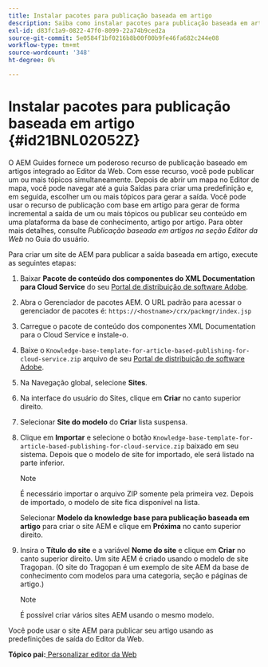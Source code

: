 ```yaml
---
title: Instalar pacotes para publicação baseada em artigo
description: Saiba como instalar pacotes para publicação baseada em artigo
exl-id: d83fc1a9-0822-47f0-8099-22a74b9ced2a
source-git-commit: 5e0584f1bf0216b8b00f00b9fe46fa682c244e08
workflow-type: tm+mt
source-wordcount: '348'
ht-degree: 0%

---
```


# Instalar pacotes para publicação baseada em artigo {#id21BNL02052Z}

O AEM Guides fornece um poderoso recurso de publicação baseado em artigos integrado ao Editor da Web. Com esse recurso, você pode publicar um ou mais tópicos simultaneamente. Depois de abrir um mapa no Editor de mapa, você pode navegar até a guia Saídas para criar uma predefinição e, em seguida, escolher um ou mais tópicos para gerar a saída. Você pode usar o recurso de publicação com base em artigo para gerar de forma incremental a saída de um ou mais tópicos ou publicar seu conteúdo em uma plataforma da base de conhecimento, artigo por artigo. Para obter mais detalhes, consulte *Publicação baseada em artigos na seção Editor da Web* no Guia do usuário.

Para criar um site de AEM para publicar a saída baseada em artigo, execute as seguintes etapas:

1. Baixar **Pacote de conteúdo dos componentes do XML Documentation para Cloud Service** do seu [Portal de distribuição de software Adobe](https://experience.adobe.com/#/downloads/content/software-distribution/en/general.html).
1. Abra o Gerenciador de pacotes AEM. O URL padrão para acessar o gerenciador de pacotes é: `https://<hostname>/crx/packmgr/index.jsp`
1. Carregue o pacote de conteúdo dos componentes XML Documentation para o Cloud Service e instale-o.
1. Baixe o `Knowledge-base-template-for-article-based-publishing-for-cloud-service.zip` arquivo de seu [Portal de distribuição de software Adobe](https://experience.adobe.com/#/downloads/content/software-distribution/en/general.html).
1. Na Navegação global, selecione **Sites**.
1. Na interface do usuário do Sites, clique em **Criar** no canto superior direito.
1. Selecionar **Site do modelo** do **Criar** lista suspensa.
1. Clique em **Importar** e selecione o botão `Knowledge-base-template-for-article-based-publishing-for-cloud-service.zip` baixado em seu sistema. Depois que o modelo de site for importado, ele será listado na parte inferior.

   >[!NOTE]
   >
   > É necessário importar o arquivo ZIP somente pela primeira vez. Depois de importado, o modelo de site fica disponível na lista.

   Selecionar **Modelo da knowledge base para publicação baseada em artigo** para criar o site AEM e clique em **Próxima** no canto superior direito.

1. Insira o **Título do site** e a variável **Nome do site** e clique em **Criar** no canto superior direito. Um site AEM é criado usando o modelo de site Tragopan. \(O site do Tragopan é um exemplo de site AEM da base de conhecimento com modelos para uma categoria, seção e páginas de artigo.\)

   >[!NOTE]
   >
   > É possível criar vários sites AEM usando o mesmo modelo.


Você pode usar o site AEM para publicar seu artigo usando as predefinições de saída do Editor da Web.

**Tópico pai:**[ Personalizar editor da Web](conf-web-editor.md)
